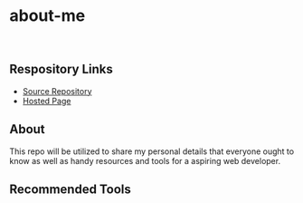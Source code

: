 # about-me

<br />

## Respository Links
* [Source Repository](https://github.com/aawajjoshi/about-me) 
* [Hosted Page](https://aawajjoshi.github.io/about-me/)

## About 
This repo will be utilized to share my personal details that everyone ought to know as well as handy resources and tools for a aspiring web developer. 

## Recommended Tools 

